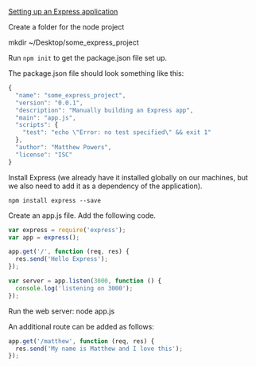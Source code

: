 [Setting up an Express application](https://youtu.be/Zao1BWC-RWo?t=31m26s)

Create a folder for the node project

mkdir ~/Desktop/some_express_project

Run `npm init` to get the package.json file set up.

The package.json file should look something like this:

```javascript
{
  "name": "some_express_project",
  "version": "0.0.1",
  "description": "Manually building an Express app",
  "main": "app.js",
  "scripts": {
    "test": "echo \"Error: no test specified\" && exit 1"
  },
  "author": "Matthew Powers",
  "license": "ISC"
}
```

Install Express (we already have it installed globally on our machines, but we also need to add it as a dependency of the application).

```
npm install express --save
```

Create an app.js file.  Add the following code.

```javascript
var express = require('express');
var app = express();

app.get('/', function (req, res) {
  res.send('Hello Express');
});

var server = app.listen(3000, function () {
  console.log('listening on 3000');
});
```

Run the web server: node app.js

An additional route can be added as follows:

```javascript
app.get('/matthew', function (req, res) {
  res.send('My name is Matthew and I love this');
});
```
